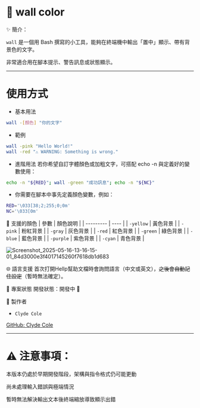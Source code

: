 # 🎨 wall color
✨ 簡介：

`wall` 是一個用 Bash 撰寫的小工具，能夠在終端機中輸出「置中」顯示、帶有背景色的文字。

非常適合用在腳本提示、警告訊息或狀態顯示。

---
# 使用方式
- 基本用法
```bash
wall -[顏色] "你的文字"
```
- 範例
```bash
wall -pink "Hello World!"
wall -red "⚠️ WARNING: Something is wrong."
```
- 進階用法
若你希望自訂字體顏色或加粗文字，可搭配 echo -n 與定義好的變數使用：
```bash
echo -n "${RED}"; wall -green "成功訊息"; echo -n "${NC}"
```
- 你需要在腳本中事先定義顏色變數，例如：
```bash
RED='\033[38;2;255;0;0m'
NC='\033[0m'
```
🎨 支援的顏色
| 參數        | 顏色說明 |
| --------- | ---- |
| `-yellow` | 黃色背景 |
| `-pink`   | 粉紅背景 |
| `-gray`   | 灰色背景 |
| `-red`    | 紅色背景 |
| `-green`  | 綠色背景 |
| `-blue`   | 藍色背景 |
| `-purple` | 紫色背景 |
| `-cyan`   | 青色背景 |

![Screenshot_2025-05-16-13-16-15-01_84d3000e3f4017145260f7618db1d683](https://github.com/user-attachments/assets/71f1517b-cf4b-4a1a-8894-8aacc7f43b42)

🌐 語言支援
首次打開Hellp幫助文檔時會詢問語言（中文或英文），~~之後會自動記住設定~~（暫時無法確定）。

📌 專案狀態
開發狀態：開發中 🚧

👤 製作者
- `Clyde Cole`

[GitHub: Clyde Cole](https://github.com/ClydeCole)

---
# ⚠️ 注意事項：
本版本仍處於早期開發階段，架構與指令格式仍可能更動

尚未處理輸入錯誤與極端情況

暫時無法解決輸出文本後終端縮放導致顯示出錯
